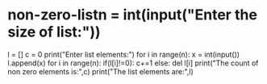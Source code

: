 # non-zero-listn = int(input("Enter the size of list:"))
l = []
c = 0
print("Enter list elements:")
for i in range(n):
    x = int(input())
    l.append(x)
for i in range(n):
    if(l[i]!=0):
        c+=1
    else:
        del l[i]
print("The count of non zero elements is:",c)
print("The list elements are:",l)
